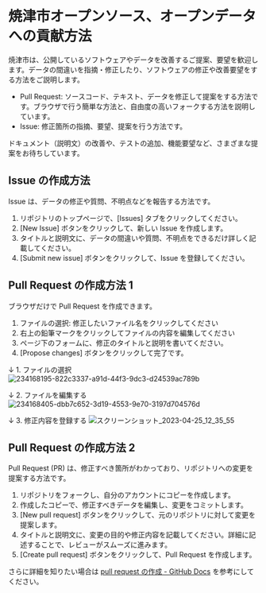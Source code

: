 # 焼津市オープンソース、オープンデータへの貢献方法

焼津市は、公開しているソフトウェアやデータを改善するご提案、要望を歓迎します。データの間違いを指摘・修正したり、ソフトウェアの修正や改善要望をする方法をご説明します。

- Pull Request: ソースコード、テキスト、データを修正して提案をする方法です。ブラウザで行う簡単な方法と、自由度の高いフォークする方法を説明しています。
- Issue: 修正箇所の指摘、要望、提案を行う方法です。

ドキュメント（説明文）の改善や、テストの追加、機能要望など、さまざまな提案をお待ちしています。

## Issue の作成方法

Issue は、データの修正や質問、不明点などを報告する方法です。

1. リポジトリのトップページで、[Issues] タブをクリックしてください。
2. [New Issue] ボタンをクリックして、新しい Issue を作成します。
3. タイトルと説明文に、データの間違いや質問、不明点をできるだけ詳しく記載してください。
4. [Submit new issue] ボタンをクリックして、Issue を登録してください。

## Pull Request の作成方法 1

ブラウザだけで Pull Request を作成できます。

1. ファイルの選択: 修正したいファイル名をクリックしてください
2. 右上の鉛筆マークをクリックしてファイルの内容を編集してください
3. ページ下のフォームに、修正のタイトルと説明を書いてください。
4. [Propose changes] ボタンをクリックして完了です。

↓ 1. ファイルの選択
![234168195-822c3337-a91d-44f3-9dc3-d24539ac789b](https://github.com/user-attachments/assets/3eab5ff2-d510-4ac4-9d00-4ad794026233)

↓ 2. ファイルを編集する
![234168405-dbb7c652-3d19-4553-9e70-3197d704576d](https://github.com/user-attachments/assets/5855530e-e82a-449c-9564-45eb7551d694)


↓ 3. 修正内容を登録する 
![スクリーンショット_2023-04-25_12_35_55](https://user-images.githubusercontent.com/1124652/234168652-c9bc96d4-c3f1-49af-9ef3-861af2760d97.png)

## Pull Request の作成方法 2

Pull Request (PR) は、修正すべき箇所がわかっており、リポジトリへの変更を提案する方法です。

1. リポジトリをフォークし、自分のアカウントにコピーを作成します。
2. 作成したコピーで、修正すべきデータを編集し、変更をコミットします。
3. [New pull request] ボタンをクリックして、元のリポジトリに対して変更を提案します。
4. タイトルと説明文に、変更の目的や修正内容を記載してください。詳細に記述することで、レビューがスムーズに進みます。
5. [Create pull request] ボタンをクリックして、Pull Request を作成します。

さらに詳細を知りたい場合は [pull request の作成 - GitHub Docs](https://docs.github.com/ja/pull-requests/collaborating-with-pull-requests/proposing-changes-to-your-work-with-pull-requests/creating-a-pull-request) を参考にしてください。
